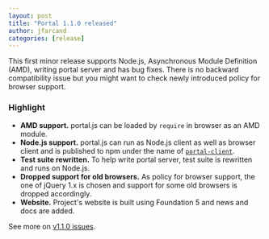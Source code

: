 ```yaml
---
layout: post
title: "Portal 1.1.0 released"
author: jfarcand
categories: [release]
---
```


This first minor release supports Node.js, Asynchronous Module Definition (AMD), writing portal server and has bug fixes. There is no backward compatibility issue but you might want to check newly introduced policy for browser support.

### Highlight
* **AMD support.** portal.js can be loaded by `require` in browser as an AMD module.
* **Node.js support.** portal.js can run as Node.js client as well as browser client and is published to npm under the name of [`portal-client`](https://npmjs.org/package/portal-client).
* **Test suite rewritten.** To help write portal server, test suite is rewritten and runs on Node.js.
* **Dropped support for old browsers.** As policy for browser support, the one of jQuery 1.x is chosen and support for some old browsers is dropped accordingly.
* **Website.** Project's website is built using Foundation 5 and news and docs are added.

See more on [v1.1.0 issues](https://github.com/flowersinthesand/portal/issues?milestone=12&page=1&state=closed).
